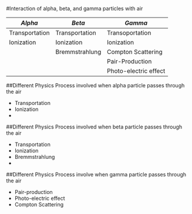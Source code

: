 #Interaction of alpha, beta, and gamma particles with air

|*Alpha* |*Beta* | *Gamma* |
| ---   | ---  | ---   |
| Transportation | Transportation | Transoportation|
| Ionization | Ionization | Ionization|
|            | Bremmstrahlung | Compton Scattering |
|            |                | Pair-Production |
|            |                | Photo-electric effect|


##Different Physics Process involved when alpha particle passes through the air
+ Transportation
+ Ionization
+ 


##Different Physics Process involved when beta particle passes through the air
+ Transportation
+ Ionization
+ Bremmstrahlung
+ 



##Different Physics Process involve when gamma particle passes through the air
+ Pair-production
+ Photo-electric effect
+ Compton Scattering


